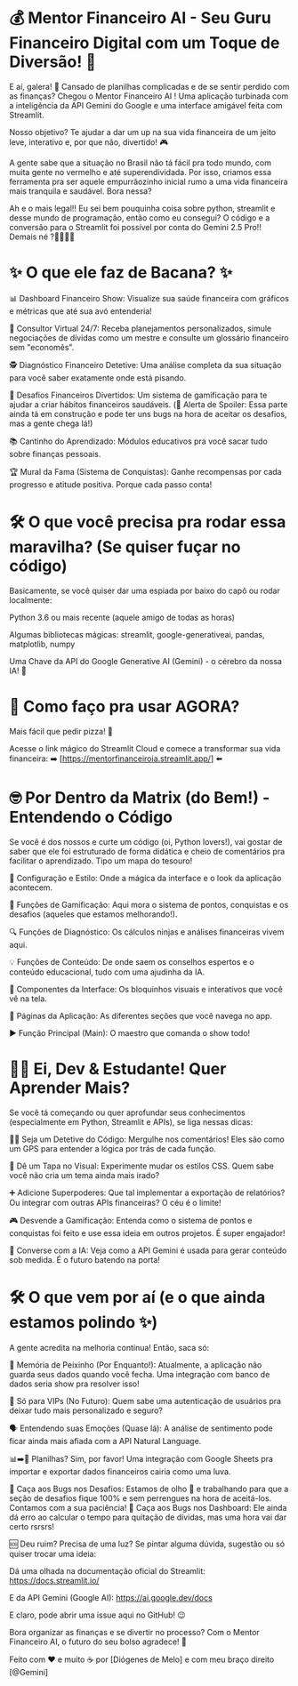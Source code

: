 # 💰 Mentor Financeiro AI - Seu Guru Financeiro Digital com um Toque de Diversão! 🚀
E aí, galera! 👋 Cansado de planilhas complicadas e de se sentir perdido com as finanças?
Chegou o Mentor Financeiro AI ! Uma aplicação turbinada com a inteligência da API Gemini do Google e uma interface amigável feita com Streamlit.

Nosso objetivo? Te ajudar a dar um up na sua vida financeira de um jeito leve, interativo e, por que não, divertido! 🎮

A gente sabe que a situação no Brasil não tá fácil pra todo mundo, com muita gente no vermelho e até superendividada. Por isso, criamos essa ferramenta pra ser aquele empurrãozinho inicial rumo a uma vida financeira mais tranquila e saudável. Bora nessa?

Ah e o mais legal!! Eu sei bem pouquinha coisa sobre python, streamlit e desse mundo de programação, então como eu consegui? O código e a conversão para o Streamlit foi possível por conta do Gemini 2.5 Pro!! Demais né ?🤖🤖🤖🤖

# ✨ O que ele faz de Bacana? ✨

📊 Dashboard Financeiro Show: Visualize sua saúde financeira com gráficos e métricas que até sua avó entenderia!

🤖 Consultor Virtual 24/7: Receba planejamentos personalizados, simule negociações de dívidas como um mestre e consulte um glossário financeiro sem "economês".

🕵️ Diagnóstico Financeiro Detetive: Uma análise completa da sua situação para você saber exatamente onde está pisando.

🎯 Desafios Financeiros Divertidos: Um sistema de gamificação para te ajudar a criar hábitos financeiros saudáveis. (🚧 Alerta de Spoiler: Essa parte ainda tá em construção e pode ter uns bugs na hora de aceitar os desafios, mas a gente chega lá!)

📚 Cantinho do Aprendizado: Módulos educativos pra você sacar tudo sobre finanças pessoais.

🏆 Mural da Fama (Sistema de Conquistas): Ganhe recompensas por cada progresso e atitude positiva. Porque cada passo conta!

# 🛠️ O que você precisa pra rodar essa maravilha? (Se quiser fuçar no código)

Basicamente, se você quiser dar uma espiada por baixo do capô ou rodar localmente:

Python 3.6 ou mais recente (aquele amigo de todas as horas)

Algumas bibliotecas mágicas: streamlit, google-generativeai, pandas, matplotlib, numpy

Uma Chave da API do Google Generative AI (Gemini) - o cérebro da nossa IA! 🧠

# 🚀 Como faço pra usar AGORA?
Mais fácil que pedir pizza! 🍕

Acesse o link mágico do Streamlit Cloud e comece a transformar sua vida financeira: ➡️ [https://mentorfinanceiroia.streamlit.app/] ⬅️ 

# 🤓 Por Dentro da Matrix (do Bem!) - Entendendo o Código
Se você é dos nossos e curte um código (oi, Python lovers!), vai gostar de saber que ele foi estruturado de forma didática e cheio de comentários pra facilitar o aprendizado. Tipo um mapa do tesouro!

🎨 Configuração e Estilo: Onde a mágica da interface e o look da aplicação acontecem.

🏅 Funções de Gamificação: Aqui mora o sistema de pontos, conquistas e os desafios (aqueles que estamos melhorando!).

🔍 Funções de Diagnóstico: Os cálculos ninjas e análises financeiras vivem aqui.

💡 Funções de Conteúdo: De onde saem os conselhos espertos e o conteúdo educacional, tudo com uma ajudinha da IA.

🧩 Componentes da Interface: Os bloquinhos visuais e interativos que você vê na tela.

📄 Páginas da Aplicação: As diferentes seções que você navega no app.

▶️ Função Principal (Main): O maestro que comanda o show todo!

# 🧑‍💻 Ei, Dev & Estudante! Quer Aprender Mais?
Se você tá começando ou quer aprofundar seus conhecimentos (especialmente em Python, Streamlit e APIs), se liga nessas dicas:

🕵️‍♀️ Seja um Detetive do Código: Mergulhe nos comentários! Eles são como um GPS para entender a lógica por trás de cada função.

💅 Dê um Tapa no Visual: Experimente mudar os estilos CSS. Quem sabe você não cria um tema ainda mais irado?

➕ Adicione Superpoderes: Que tal implementar a exportação de relatórios? Ou integrar com outras APIs financeiras? O céu é o limite!

🎮 Desvende a Gamificação: Entenda como o sistema de pontos e conquistas foi feito e use essa ideia em outros projetos. É super engajador!

🧠 Converse com a IA: Veja como a API Gemini é usada para gerar conteúdo sob medida. É o futuro batendo na porta!

# 🛠️ O que vem por aí (e o que ainda estamos polindo ✨)
A gente acredita na melhoria contínua! Então, saca só:

💾 Memória de Peixinho (Por Enquanto!): Atualmente, a aplicação não guarda seus dados quando você fecha. Uma integração com banco de dados seria show pra resolver isso!

🔑 Só para VIPs (No Futuro): Quem sabe uma autenticação de usuários pra deixar tudo mais personalizado e seguro?

🗣️ Entendendo suas Emoções (Quase lá): A análise de sentimento pode ficar ainda mais afiada com a API Natural Language.

📊➡️📄 Planilhas? Sim, por favor! Uma integração com Google Sheets pra importar e exportar dados financeiros cairia como uma luva.

🐛 Caça aos Bugs nos Desafios: Estamos de olho 👀 e trabalhando para que a seção de desafios fique 100% e sem perrengues na hora de aceitá-los. Contamos com a sua paciência!
🐛 Caça aos Bugs nos Dashboard: Ele ainda dá erro ao calcular o tempo para quitação de dívidas, mas uma hora vai dar certo rsrsrs!

🆘 Deu ruim? Precisa de uma luz?
Se pintar alguma dúvida, sugestão ou só quiser trocar uma ideia:

Dá uma olhada na documentação oficial do Streamlit: https://docs.streamlit.io/

E da API Gemini (Google AI): https://ai.google.dev/docs

E claro, pode abrir uma issue aqui no GitHub! 😉

Bora organizar as finanças e se divertir no processo? Com o Mentor Financeiro AI, o futuro do seu bolso agradece! 🥳

Feito com ❤️ e muito ☕ por [Diógenes de Melo] e com meu braço direito [@Gemini]
